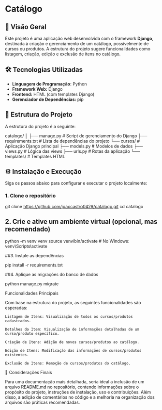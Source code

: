 # Catálogo

## 📌 Visão Geral

Este projeto é uma aplicação web desenvolvida com o framework **Django**, destinada à criação e gerenciamento de um catálogo, possivelmente de cursos ou produtos. A estrutura do projeto sugere funcionalidades como listagem, criação, edição e exclusão de itens no catálogo.

## 🛠️ Tecnologias Utilizadas

- **Linguagem de Programação:** Python
- **Framework Web:** Django
- **Frontend:** HTML (com templates Django)
- **Gerenciador de Dependências:** pip

## 📁 Estrutura do Projeto

A estrutura do projeto é a seguinte:

catalogo/
│
├── manage.py # Script de gerenciamento do Django
├── requirements.txt # Lista de dependências do projeto
└── cursos/ # Aplicação Django principal
├── models.py # Modelos de dados
├── views.py # Lógica das views
├── urls.py # Rotas da aplicação
└── templates/ # Templates HTML




## ⚙️ Instalação e Execução

Siga os passos abaixo para configurar e executar o projeto localmente:

### 1. Clone o repositório

git clone https://github.com/joaocastro0429/catalogo.git
cd catalogo
## 2. Crie e ative um ambiente virtual (opcional, mas recomendado)

python -m venv venv
source venv/bin/activate  # No Windows: venv\Scripts\activate

##3. Instale as dependências

pip install -r requirements.txt


##4. Aplique as migrações do banco de dados

python manage.py migrate

 Funcionalidades Principais

Com base na estrutura do projeto, as seguintes funcionalidades são esperadas:

    Listagem de Itens: Visualização de todos os cursos/produtos cadastrados.

    Detalhes do Item: Visualização de informações detalhadas de um curso/produto específico.

    Criação de Itens: Adição de novos cursos/produtos ao catálogo.

    Edição de Itens: Modificação das informações de cursos/produtos existentes.

    Exclusão de Itens: Remoção de cursos/produtos do catálogo.

📝 Considerações Finais

Para uma documentação mais detalhada, seria ideal a inclusão de um arquivo README.md no repositório,
contendo informações sobre o propósito do projeto, instruções de instalação, uso e contribuições. 
Além disso, a adição de comentários no código e a melhoria na organização dos arquivos são práticas recomendadas.
